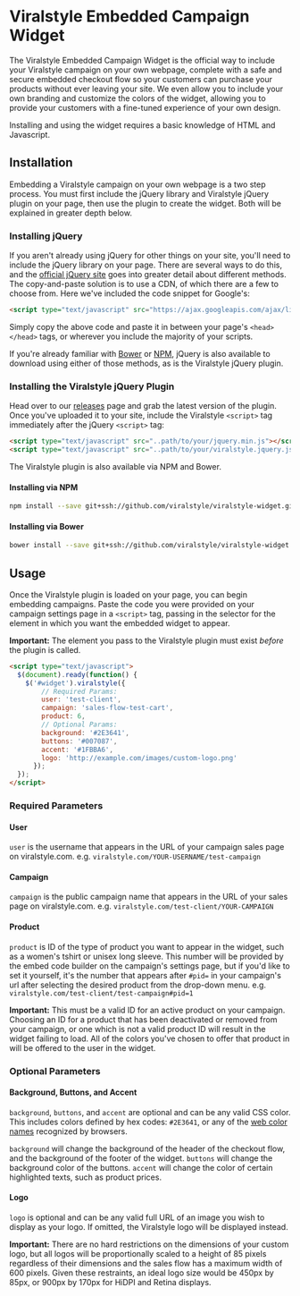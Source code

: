# Viralstyle Embedded Campaign Widget
The Viralstyle Embedded Campaign Widget is the official way to include your Viralstyle campaign on your own webpage, complete with a safe and secure embedded checkout flow so your customers can purchase your products without ever leaving your site. We even allow you to include your own branding and customize the colors of the widget, allowing you to provide your customers with a fine-tuned experience of your own design.

Installing and using the widget requires a basic knowledge of HTML and Javascript.

## Installation
Embedding a Viralstyle campaign on your own webpage is a two step process. You must first include the jQuery library and Viralstyle jQuery plugin on your page, then use the plugin to create the widget. Both will be explained in greater depth below.

### Installing jQuery
If you aren't already using jQuery for other things on your site, you'll need to include the jQuery library on your page. There are several ways to do this, and the [official jQuery site](http://jquery.com/download/) goes into greater detail about different methods. The copy-and-paste solution is to use a CDN, of which there are a few to choose from. Here we've included the code snippet for Google's:
```html
<script type="text/javascript" src="https://ajax.googleapis.com/ajax/libs/jquery/3.1.0/jquery.min.js"></script>
```
Simply copy the above code and paste it in between your page's `<head></head>` tags, or wherever you include the majority of your scripts.

If you're already familiar with [Bower](https://bower.io) or [NPM](https://www.npmjs.com), jQuery is also available to download using either of those methods, as is the Viralstyle jQuery plugin.

### Installing the Viralstyle jQuery Plugin
Head over to our [releases](https://github.com/viralstyle/viralstyle-widget/releases) page and grab the latest version of the plugin. Once you've uploaded it to your site, include the Viralstyle `<script>` tag immediately after the jQuery `<script>` tag:
```html
<script type="text/javascript" src="..path/to/your/jquery.min.js"></script>
<script type="text/javascript" src="..path/to/your/viralstyle.jquery.js"></script>
```

The Viralstyle plugin is also available via NPM and Bower.

#### Installing via NPM
```bash
npm install --save git+ssh://github.com/viralstyle/viralstyle-widget.git
```

#### Installing via Bower
```bash
bower install --save git+ssh://github.com/viralstyle/viralstyle-widget.git
```

## Usage
Once the Viralstyle plugin is loaded on your page, you can begin embedding campaigns. Paste the code you were provided on your campaign settings page in a `<script>` tag, passing in the selector for the element in which you want the embedded widget to appear.

**Important:** The element you pass to the Viralstyle plugin must exist *before* the plugin is called.

```html
<script type="text/javascript">
  $(document).ready(function() {
    $('#widget').viralstyle({
        // Required Params:
        user: 'test-client',
        campaign: 'sales-flow-test-cart',
        product: 6,
        // Optional Params:
        background: '#2E3641',
        buttons: '#007087',
        accent: '#1FBBA6',
        logo: 'http://example.com/images/custom-logo.png'
      });
  });
</script>
```

### Required Parameters
#### User
`user` is the username that appears in the URL of your campaign sales page on viralstyle.com.
e.g. `viralstyle.com/YOUR-USERNAME/test-campaign`

#### Campaign
`campaign` is the public campaign name that appears in the URL of your sales page on viralstyle.com.
e.g. `viralstyle.com/test-client/YOUR-CAMPAIGN`

#### Product
`product` is ID of the type of product you want to appear in the widget, such as a women's tshirt or unisex long sleeve. This number will be provided by the embed code builder on the campaign's settings page, but if you'd like to set it yourself, it's the number that appears after `#pid=` in your campaign's url after selecting the desired product from the drop-down menu.
e.g. `viralstyle.com/test-client/test-campaign#pid=1`

**Important:** This must be a valid ID for an active product on your campaign. Choosing an ID for a product that has been deactivated or removed from your campaign, or one which is not a valid product ID will result in the widget failing to load. All of the colors you've chosen to offer that product in will be offered to the user in the widget.

### Optional Parameters
#### Background, Buttons, and Accent
`background`, `buttons`, and `accent` are optional and can be any valid CSS color. This includes colors defined by hex codes: `#2E3641`, or any of the [web color names](https://en.wikipedia.org/wiki/Web_colors#HTML_color_names) recognized by browsers.

`background` will change the background of the header of the checkout flow, and the background of the footer of the widget.
`buttons` will change the background color of the buttons.
`accent` will change the color of certain highlighted texts, such as product prices.

#### Logo
`logo` is optional and can be any valid full URL of an image you wish to display as your logo. If omitted, the Viralstyle logo will be displayed instead.

**Important:** There are no hard restrictions on the dimensions of your custom logo, but all logos will be proportionally scaled to a height of 85 pixels regardless of their dimensions and the sales flow has a maximum width of 600 pixels. Given these restraints, an ideal logo size would be 450px by 85px, or 900px by 170px for HiDPI and Retina displays.
